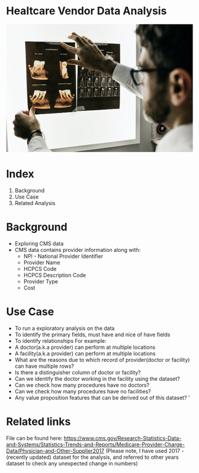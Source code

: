 # Healtcare Vendor Data Analysis 
![](https://github.com/akankshabakshi/Healthcare-Vendor-Data-Analysis/blob/master/mri.png)

# Index
1. Background
2. Use Case
3. Related Analysis

# Background
- Exploring CMS data
- CMS data contains provider information along with: 
  - NPI - National Provider Identifier
  - Provider Name
  - HCPCS Code
  - HCPCS Description Code
  - Provider Type 
  - Cost
  
# Use Case
- To run a exploratory analysis on the data
- To identify the primary fields, must have and nice of have fields
- To identify relationships
For example: 
- A doctor(a.k.a provider) can perform at multiple locations
- A facility(a.k.a provider) can perform at multiple locations
- What are the reasons due to which record of provider(doctor or facility) can have multiple rows? 
- Is there a distinguisher column of doctor or facility? 
- Can we identify the doctor working in the facility using the dataset? 
- Can we check how many procedures have no doctors? 
- Can we check how many procedures have no facilities? 
- Any value proposition features that can be derived out of this dataset? '


# Related links
File can be found here: https://www.cms.gov/Research-Statistics-Data-and-Systems/Statistics-Trends-and-Reports/Medicare-Provider-Charge-Data/Physician-and-Other-Supplier2017
(Please note, I have used 2017 - (recently updated) dataset for the analysis, and referred to other years dataset to check any unexpected change in numbers)
